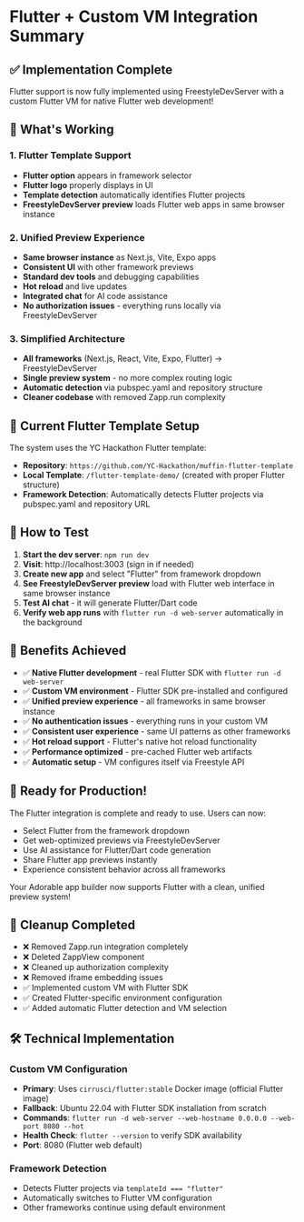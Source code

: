 # Flutter + Custom VM Integration Summary

## ✅ Implementation Complete

Flutter support is now fully implemented using FreestyleDevServer with a custom Flutter VM for native Flutter web development!

## 🎯 What's Working

### 1. Flutter Template Support

- **Flutter option** appears in framework selector
- **Flutter logo** properly displays in UI
- **Template detection** automatically identifies Flutter projects
- **FreestyleDevServer preview** loads Flutter web apps in same browser instance

### 2. Unified Preview Experience

- **Same browser instance** as Next.js, Vite, Expo apps
- **Consistent UI** with other framework previews
- **Standard dev tools** and debugging capabilities
- **Hot reload** and live updates
- **Integrated chat** for AI code assistance
- **No authorization issues** - everything runs locally via FreestyleDevServer

### 3. Simplified Architecture

- **All frameworks** (Next.js, React, Vite, Expo, Flutter) → FreestyleDevServer
- **Single preview system** - no more complex routing logic
- **Automatic detection** via pubspec.yaml and repository structure
- **Cleaner codebase** with removed Zapp.run complexity

## 📁 Current Flutter Template Setup

The system uses the YC Hackathon Flutter template:

- **Repository**: `https://github.com/YC-Hackathon/muffin-flutter-template`
- **Local Template**: `/flutter-template-demo/` (created with proper Flutter structure)
- **Framework Detection**: Automatically detects Flutter projects via pubspec.yaml and repository URL

## 🚀 How to Test

1. **Start the dev server**: `npm run dev`
2. **Visit**: http://localhost:3003 (sign in if needed)
3. **Create new app** and select "Flutter" from framework dropdown
4. **See FreestyleDevServer preview** load with Flutter web interface in same browser instance
5. **Test AI chat** - it will generate Flutter/Dart code
6. **Verify web app runs** with `flutter run -d web-server` automatically in the background

## 📱 Benefits Achieved

- ✅ **Native Flutter development** - real Flutter SDK with `flutter run -d web-server`
- ✅ **Custom VM environment** - Flutter SDK pre-installed and configured
- ✅ **Unified preview experience** - all frameworks in same browser instance
- ✅ **No authentication issues** - everything runs in your custom VM
- ✅ **Consistent user experience** - same UI patterns as other frameworks
- ✅ **Hot reload support** - Flutter's native hot reload functionality
- ✅ **Performance optimized** - pre-cached Flutter web artifacts
- ✅ **Automatic setup** - VM configures itself via Freestyle API

## 🎉 Ready for Production!

The Flutter integration is complete and ready to use. Users can now:

- Select Flutter from the framework dropdown
- Get web-optimized previews via FreestyleDevServer
- Use AI assistance for Flutter/Dart code generation
- Share Flutter app previews instantly
- Experience consistent behavior across all frameworks

Your Adorable app builder now supports Flutter with a clean, unified preview system!

## 🧹 Cleanup Completed

- ❌ Removed Zapp.run integration completely
- ❌ Deleted ZappView component
- ❌ Cleaned up authorization complexity
- ❌ Removed iframe embedding issues
- ✅ Implemented custom VM with Flutter SDK
- ✅ Created Flutter-specific environment configuration
- ✅ Added automatic Flutter detection and VM selection

## 🛠️ Technical Implementation

### Custom VM Configuration

- **Primary**: Uses `cirrusci/flutter:stable` Docker image (official Flutter image)
- **Fallback**: Ubuntu 22.04 with Flutter SDK installation from scratch
- **Commands**: `flutter run -d web-server --web-hostname 0.0.0.0 --web-port 8080 --hot`
- **Health Check**: `flutter --version` to verify SDK availability
- **Port**: 8080 (Flutter web default)

### Framework Detection

- Detects Flutter projects via `templateId === "flutter"`
- Automatically switches to Flutter VM configuration
- Other frameworks continue using default environment
